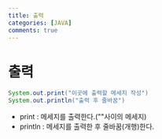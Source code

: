 ```yaml
---
title: 출력
categories: [JAVA]
comments: true
---
```


출력
===
```java
System.out.print("이곳에 출력할 메세지 작성")
System.out.println("출력 후 줄바꿈")
```

- print : 메세지를 출력한다.(""사이의 메세지)
- println : 메세지를 출력한 후 줄바꿈(개행)한다.

